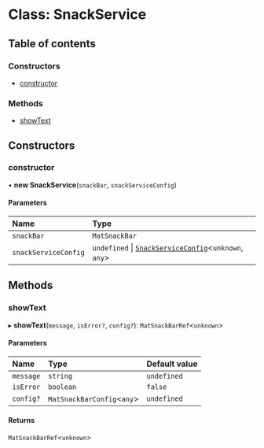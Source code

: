 # Class: SnackService

## Table of contents

### Constructors

- [constructor](SnackService.md#constructor)

### Methods

- [showText](SnackService.md#showtext)

## Constructors

### constructor

• **new SnackService**(`snackBar`, `snackServiceConfig`)

#### Parameters

| Name | Type |
| :------ | :------ |
| `snackBar` | `MatSnackBar` |
| `snackServiceConfig` | `undefined` \| [`SnackServiceConfig`](../interfaces/SnackServiceConfig.md)<`unknown`, `any`\> |

## Methods

### showText

▸ **showText**(`message`, `isError?`, `config?`): `MatSnackBarRef`<`unknown`\>

#### Parameters

| Name | Type | Default value |
| :------ | :------ | :------ |
| `message` | `string` | `undefined` |
| `isError` | `boolean` | `false` |
| `config?` | `MatSnackBarConfig`<`any`\> | `undefined` |

#### Returns

`MatSnackBarRef`<`unknown`\>
